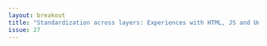 ```yaml
---
layout: breakout
title: "Standardization across layers: Experiences with HTML, JS and Unicode"
issue: 27
---
```



